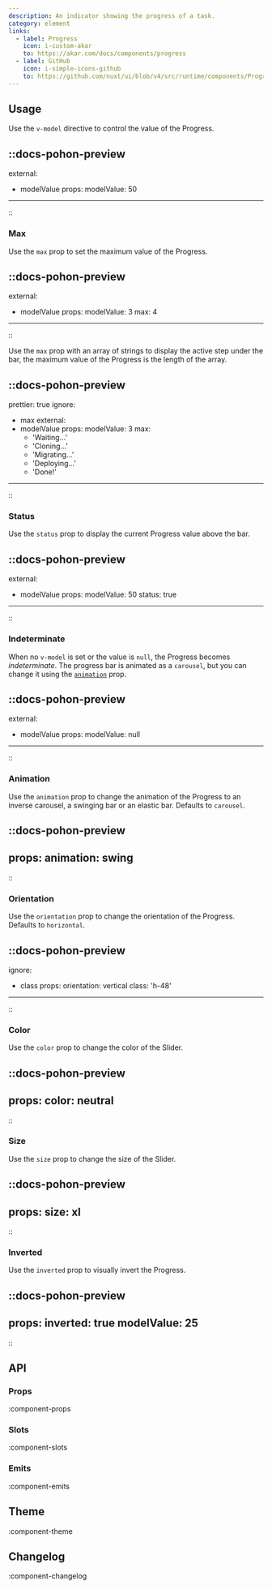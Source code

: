```yaml
---
description: An indicator showing the progress of a task.
category: element
links:
  - label: Progress
    icon: i-custom-akar
    to: https://akar.com/docs/components/progress
  - label: GitHub
    icon: i-simple-icons-github
    to: https://github.com/nuxt/ui/blob/v4/src/runtime/components/Progress.vue
---
```


## Usage

Use the `v-model` directive to control the value of the Progress.

::docs-pohon-preview
---
external:
  - modelValue
props:
  modelValue: 50
---
::

### Max

Use the `max` prop to set the maximum value of the Progress.

::docs-pohon-preview
---
external:
  - modelValue
props:
  modelValue: 3
  max: 4
---
::

Use the `max` prop with an array of strings to display the active step under the bar, the maximum value of the Progress is the length of the array.

::docs-pohon-preview
---
prettier: true
ignore:
  - max
external:
  - modelValue
props:
  modelValue: 3
  max:
    - 'Waiting...'
    - 'Cloning...'
    - 'Migrating...'
    - 'Deploying...'
    - 'Done!'
---
::

### Status

Use the `status` prop to display the current Progress value above the bar.

::docs-pohon-preview
---
external:
  - modelValue
props:
  modelValue: 50
  status: true
---
::

### Indeterminate

When no `v-model` is set or the value is `null`, the Progress becomes _indeterminate_. The progress bar is animated as a `carousel`, but you can change it using the [`animation`](#animation) prop.

::docs-pohon-preview
---
external:
  - modelValue
props:
  modelValue: null
---
::

### Animation

Use the `animation` prop to change the animation of the Progress to an inverse carousel, a swinging bar or an elastic bar. Defaults to `carousel`.

::docs-pohon-preview
---
props:
  animation: swing
---
::

### Orientation

Use the `orientation` prop to change the orientation of the Progress. Defaults to `horizontal`.

::docs-pohon-preview
---
ignore:
  - class
props:
  orientation: vertical
  class: 'h-48'
---
::

### Color

Use the `color` prop to change the color of the Slider.

::docs-pohon-preview
---
props:
  color: neutral
---
::

### Size

Use the `size` prop to change the size of the Slider.

::docs-pohon-preview
---
props:
  size: xl
---
::

### Inverted

Use the `inverted` prop to visually invert the Progress.

::docs-pohon-preview
---
props:
  inverted: true
  modelValue: 25
---
::

## API

### Props

:component-props

### Slots

:component-slots

### Emits

:component-emits

## Theme

:component-theme

## Changelog

:component-changelog
